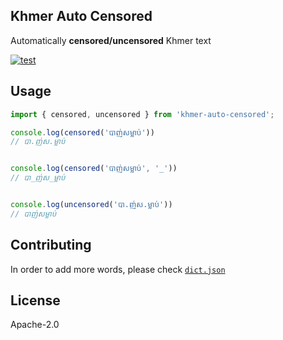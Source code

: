 ## Khmer Auto Censored

Automatically **censored/uncensored** Khmer text

[![test](https://github.com/seanghay/khmer-auto-censored/actions/workflows/test.yml/badge.svg)](https://github.com/seanghay/khmer-auto-censored/actions/workflows/test.yml)

## Usage

```js
import { censored, uncensored } from 'khmer-auto-censored';

console.log(censored('បាញ់សម្លាប់'))
// បា.ញ់ស.ម្លាប់


console.log(censored('បាញ់សម្លាប់', '_'))
// បា_ញ់ស_ម្លាប់


console.log(uncensored('បា.ញ់ស.ម្លាប់'))
// បាញ់សម្លាប់
```

## Contributing

In order to add more words, please check [`dict.json`](./src/dict.json)

## License

Apache-2.0
